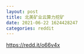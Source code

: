 ```yaml
--- 
layout: post 
title: 北美矿业云算力挖矿 
date: 2021-06-22 1624428247 
categories: reddit 
--- 
```

https://redd.it/o66v4x